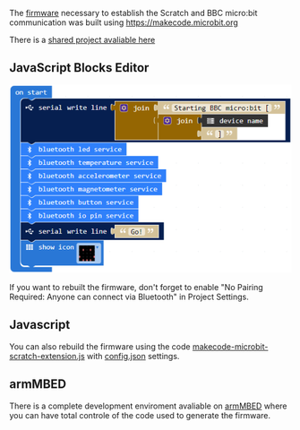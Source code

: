 The [firmware](firmware/makecode-microbit-scratch-extension.hex) necessary to establish the Scratch and BBC micro:bit communication
was built using https://makecode.microbit.org

There is a [shared project avaliable here](https://makecode.microbit.org/_MaF8jJVdTDyo)

## JavaScript Blocks Editor

![Blocks](firmware/makecode-microbit-scratch-extension.png)

If you want to rebuilt the firmware, don't forget to enable "No Pairing Required: Anyone can connect via Bluetooth" in Project Settings.

## Javascript

You can also rebuild the firmware using the code [makecode-microbit-scratch-extension.js](firmware/makecode-microbit-scratch-extension.js) 
with [config.json](firmware/config.json) settings.

## armMBED

There is a complete development enviroment avaliable on [armMBED](https://os.mbed.com/compiler) 
where you can have total controle of the code used to generate the firmware.
